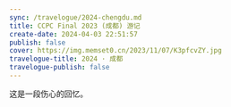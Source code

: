```yaml
---
sync: /travelogue/2024-chengdu.md
title: CCPC Final 2023 (成都) 游记
create-date: 2024-04-03 22:51:57
publish: false
cover: https://img.memset0.cn/2023/11/07/K3pfcvZY.jpg
travelogue-title: 2024 · 成都
travelogue-publish: false
---
```


这是一段伤心的回忆。
